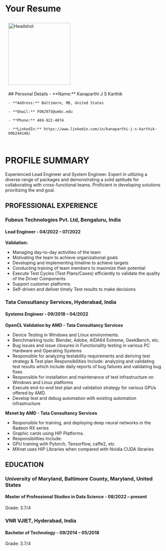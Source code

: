 # Your Resume

<div style="display: flex; flex-wrap: wrap;">
  <div style="flex: 30%; padding: 10px;">
    <img src="path/to/your/headshot/image.jpg" alt="Headshot" width="200">
  </div>
  <div style="flex: 70%; padding: 10px;">
    ## Personal Details
    - **Name:** Kanaparthi J S Karthik
    
    - **Address:** Baltimore, MD, United States
    
    - **Email:** FO62975@umbc.edu
    
    - **Phone:** 469-922-4074
    
    - **LinkedIn:** https://www.linkedin.com/in/kanaparthi-j-s-karthik-09b244148/
  </div>
</div>

# PROFILE SUMMARY
Experienced Lead Engineer and System Engineer. Expert in utilizing a diverse range of packages and demonstrating a solid aptitude for collaborating with cross-functional teams. Proficient in developing solutions prioritizing the end goal.

## PROFESSIONAL EXPERIENCE

### Fubeus Technologies Pvt. Ltd, Bengaluru, India
#### Lead Engineer - 04/2022 – 07/2022
**Validation:**
- Managing day-to-day activities of the team
- Motivating the team to achieve organizational goals
- Developing and implementing timeline to achieve targets
- Conducting training of team members to maximize their potential
- Execute Test Cycles (Test Plans/Cases) efficiently to validate the quality of the Driver Components
- Support customer platforms.
- Self-driven and deliver timely Test results to make decisions

### Tata Consultancy Services, Hyderabad, India
#### Systems Engineer - 09/2018 – 04/2022
**OpenCL Validation by AMD - Tata Consultancy Services**
- Device Testing in Windows and Linux environments.
- Benchmarking tools: Blender, Adobe, AIDA64 Extreme, GeekBench, etc.
- Bug issues and issue closures in Functionality testing in various PC Hardware and Operating Systems
- Responsible for analyzing testability requirements and deriving test strategy & Test plan Responsibilities Include: analyzing and validating test results which include daily reports of bug failures and validating bug fixes
- Responsible for installation and maintenance of test infrastructure on Windows and Linux platforms
- Execute end-to-end test plan and validation strategy for various GPUs offered by AMD.
- Develop test and debug automation with existing automation infrastructure

**Mxnet by AMD - Tata Consultancy Services**
- Responsible for training, and deploying deep neural networks in the Radeon RX series
- Graphic cards using HIP Platforms.
- Responsibilities Include:
- GPU training with Pytorch, Tensorflow, caffe2, etc
- MXnet uses HIP Libraries when compared with Nvidia CUDA libraries

## EDUCATION

### University of Maryland, Baltimore County, Maryland, United States
#### Master of Professional Studies in Data Science - 08/2022 – present
Grade: 3.7/4

### VNR VJIET, Hyderabad, India
#### Bachelor of Technology - 09/2014 – 05/2018
Grade: 3.7/4


